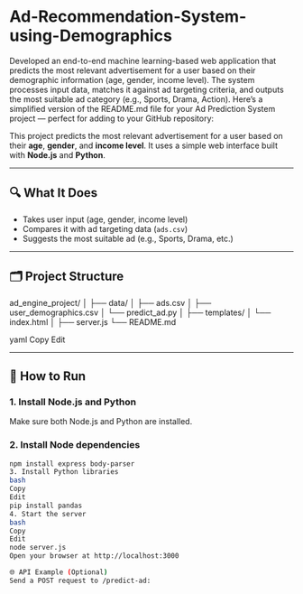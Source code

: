 # Ad-Recommendation-System-using-Demographics
Developed an end-to-end machine learning-based web application that predicts the most relevant advertisement for a user based on their demographic information (age, gender, income level). The system processes input data, matches it against ad targeting criteria, and outputs the most suitable ad category (e.g., Sports, Drama, Action).
Here’s a simplified version of the README.md file for your Ad Prediction System project — perfect for adding to your GitHub repository:



This project predicts the most relevant advertisement for a user based on their **age**, **gender**, and **income level**. It uses a simple web interface built with **Node.js** and **Python**.

---

## 🔍 What It Does

- Takes user input (age, gender, income level)
- Compares it with ad targeting data (`ads.csv`)
- Suggests the most suitable ad (e.g., Sports, Drama, etc.)

---

## 🗂️ Project Structure

ad_engine_project/
│
├── data/
│ ├── ads.csv
│ ├── user_demographics.csv
│ └── predict_ad.py
│
├── templates/
│ └── index.html
│
├── server.js
└── README.md

yaml
Copy
Edit

---

## 🚀 How to Run

### 1. Install Node.js and Python
Make sure both Node.js and Python are installed.

### 2. Install Node dependencies
```bash
npm install express body-parser
3. Install Python libraries
bash
Copy
Edit
pip install pandas
4. Start the server
bash
Copy
Edit
node server.js
Open your browser at http://localhost:3000

🌐 API Example (Optional)
Send a POST request to /predict-ad:

